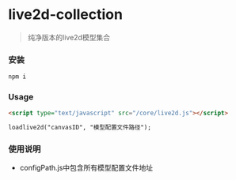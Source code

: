# live2d-collection

> 纯净版本的live2d模型集合

### 安装

```bash
npm i
```

### Usage

```html
<script type="text/javascript" src="/core/live2d.js"></script>

loadlive2d("canvasID", "模型配置文件路径");
```

### 使用说明

- configPath.js中包含所有模型配置文件地址
